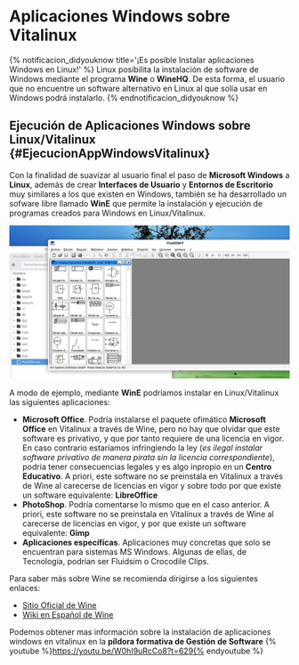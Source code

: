 # Aplicaciones Windows sobre Vitalinux

{% notificacion_didyouknow title='¡Es posible Instalar aplicaciones Windows en Linux!' %}
Linux posibilita la instalación de software de Windows mediante el programa <b>Wine</b> o <b>WineHQ</b>.  De esta forma, el usuario que no encuentre un software alternativo en Linux al que solía usar en Windows podrá instalarlo.
{% endnotificacion_didyouknow %}


## Ejecución de Aplicaciones Windows sobre Linux/Vitalinux {#EjecucionAppWindowsVitalinux}

Con la finalidad de suavizar al usuario final el paso de **Microsoft Windows** a **Linux**, además de crear **Interfaces de Usuario** y **Entornos de Escritorio** muy similares a los que existen en Windows, también se ha desarrollado un sofware libre llamado **WinE** que permite la instalación y ejecución de programas creados para Windows en Linux/Vitalinux.

![Wine - Nos permite ejecutar aplicaciones nativas de MS Windows](../img/parte5/wine-play.png "Wine - Nos permite ejecutar aplicaciones nativas de MS Windows")


A modo de ejemplo, mediante **WinE** podríamos instalar en Linux/Vitalinux las siguientes aplicaciones:

-  **Microsoft Office**.  Podría instalarse el paquete ofimático **Microsoft Office** en Vitalinux a través de Wine, pero no hay que olvidar que este software es privativo, y que por tanto requiere de una licencia en vigor.  En caso contrario estaríamos infringiendo la ley (*es ilegal instalar software privativo de manera pirata sin la licencia correspondiente*), podría tener consecuencias legales y es algo inpropio en un **Centro Educativo**.  A priori, este software no se preinstala en Vitalinux a través de Wine al carecerse de licencias en vigor y sobre todo por que existe un software equivalente: **LibreOffice**
-  **PhotoShop**.  Podría comentarse lo mismo que en el caso anterior.  A priori, este software no se preinstala en Vitalinux a través de Wine al carecerse de licencias en vigor, y por que existe un software equivalente: **Gimp**
-  **Aplicaciones específicas**. Aplicaciones muy concretas que solo se encuentran para sistemas MS Windows. Algunas de ellas, de Tecnología, podrían ser Fluidsim o Crocodile Clips.  

Para saber más sobre Wine se recomienda dirigirse a los siguientes enlaces:

-  [Sitio Oficial de Wine](http://www.winehq.org)
-  [Wiki en Español de Wine](https://es.wikipedia.org/wiki/Wine)

Podemos obtener mas información sobre la instalación de aplicaciones windows en vitalinux en la **píldora formativa de Gestión de Software**
{% youtube %}https://youtu.be/W0hI9uRcCo8?t=629{% endyoutube %}
